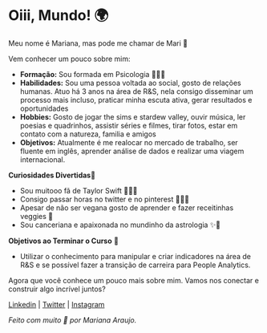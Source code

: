 
# Oiii, Mundo! 🌍

Meu nome é Mariana, mas pode me chamar de Mari 🥰

Vem conhecer um pouco sobre mim:

- **Formação:** Sou formada em Psicologia 🧚🏽‍♀️
- **Habilidades:** Sou uma pessoa voltada ao social, gosto de relações humanas. Atuo há 3 anos na área de R&S, nela consigo disseminar um processo mais incluso, praticar minha escuta ativa, gerar resultados e oportunidades
- **Hobbies:** Gosto de jogar the sims e stardew valley, ouvir música, ler poesias e quadrinhos, assistir séries e filmes, tirar fotos, estar em contato com a natureza, familia e amigos
- **Objetivos:** Atualmente é me realocar no mercado de trabalho, ser fluente em inglês, aprender análise de dados e realizar uma viagem internacional.

**Curiosidades Divertidas**🎉

- Sou muitooo fã de Taylor Swift 👩🏼‍🎤
- Consigo passar horas no twitter e no pinterest 👩🏽‍💻
- Apesar de não ser vegana gosto de aprender e fazer receitinhas veggies 🌱
- Sou canceriana e apaixonada no mundinho da astrologia ✨💫

**Objetivos ao Terminar o Curso** 🎯

- Utilizar o conhecimento para manipular e criar indicadores na área de R&S e se possível fazer a transição de carreira para People Analytics.

Agora que você conhece um pouco mais sobre mim. Vamos nos conectar e construir algo incrível juntos? 

[Linkedin](https://www.linkedin.com/in/marianadasilvaaraujo/) | [Twitter](https://twitter.com/mari18213) | [Instagram](https://www.instagram.com/maridsaraujo/)

*Feito com muito 💜 por Mariana Araujo.*